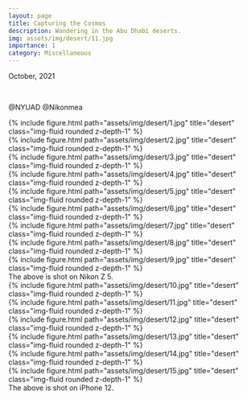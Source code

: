 ```yaml
---
layout: page
title: Capturing the Cosmos
description: Wandering in the Abu Dhabi deserts.
img: assets/img/desert/11.jpg
importance: 1
category: Miscellaneous
---
```


October, 2021

<br>

@NYUAD @Nikonmea

<div class="row">
    <div class="col-sm mt-3 mt-md-0">
        {% include figure.html path="assets/img/desert/1.jpg" title="desert" class="img-fluid rounded z-depth-1" %}
    </div>
</div>

<div class="row">
    <div class="col-sm mt-3 mt-md-0">
        {% include figure.html path="assets/img/desert/2.jpg" title="desert" class="img-fluid rounded z-depth-1" %}
    </div>
</div>

<div class="row">
    <div class="col-sm mt-3 mt-md-0">
        {% include figure.html path="assets/img/desert/3.jpg" title="desert" class="img-fluid rounded z-depth-1" %}
    </div>
</div>

<div class="row">
    <div class="col-sm mt-3 mt-md-0">
        {% include figure.html path="assets/img/desert/4.jpg" title="desert" class="img-fluid rounded z-depth-1" %}
    </div>
</div>

<div class="row">
    <div class="col-sm mt-3 mt-md-0">
        {% include figure.html path="assets/img/desert/5.jpg" title="desert" class="img-fluid rounded z-depth-1" %}
    </div>
</div>

<div class="row">
    <div class="col-sm mt-3 mt-md-0">
        {% include figure.html path="assets/img/desert/6.jpg" title="desert" class="img-fluid rounded z-depth-1" %}
    </div>
</div>

<div class="row">
    <div class="col-sm mt-3 mt-md-0">
        {% include figure.html path="assets/img/desert/7.jpg" title="desert" class="img-fluid rounded z-depth-1" %}
    </div>
</div>

<div class="row">
    <div class="col-sm mt-3 mt-md-0">
        {% include figure.html path="assets/img/desert/8.jpg" title="desert" class="img-fluid rounded z-depth-1" %}
    </div>
</div>

<div class="row">
    <div class="col-sm mt-3 mt-md-0">
        {% include figure.html path="assets/img/desert/9.jpg" title="desert" class="img-fluid rounded z-depth-1" %}
    </div>
</div>

<div class="caption">
    The above is shot on Nikon Z 5.
</div>

<div class="row">
    <div class="col-sm mt-3 mt-md-0">
        {% include figure.html path="assets/img/desert/10.jpg" title="desert" class="img-fluid rounded z-depth-1" %}
    </div>
</div>

<div class="row">
    <div class="col-sm mt-3 mt-md-0">
        {% include figure.html path="assets/img/desert/11.jpg" title="desert" class="img-fluid rounded z-depth-1" %}
    </div>
</div>

<div class="row">
    <div class="col-sm mt-3 mt-md-0">
        {% include figure.html path="assets/img/desert/12.jpg" title="desert" class="img-fluid rounded z-depth-1" %}
    </div>
</div>

<div class="row">
    <div class="col-sm mt-3 mt-md-0">
        {% include figure.html path="assets/img/desert/13.jpg" title="desert" class="img-fluid rounded z-depth-1" %}
    </div>
</div>

<div class="row">
    <div class="col-sm mt-3 mt-md-0">
        {% include figure.html path="assets/img/desert/14.jpg" title="desert" class="img-fluid rounded z-depth-1" %}
    </div>
</div>

<div class="row">
    <div class="col-sm mt-3 mt-md-0">
        {% include figure.html path="assets/img/desert/15.jpg" title="desert" class="img-fluid rounded z-depth-1" %}
    </div>
</div>

<div class="caption">
    The above is shot on iPhone 12.
</div>